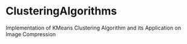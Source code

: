 # ClusteringAlgorithms
Implementation of KMeans Clustering Algorithm and its Application on Image Compression
